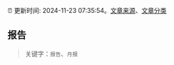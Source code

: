 :alarm_clock: 更新时间: 2024-11-23 07:35:54。[文章来源](/README.md)、[文章分类](/TAGS.md)

## 报告


> 关键字：`报告`、`月报`



